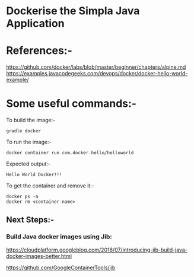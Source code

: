 # Dockerise the Simpla Java Application

# References:-

https://github.com/docker/labs/blob/master/beginner/chapters/alpine.md
https://examples.javacodegeeks.com/devops/docker/docker-hello-world-example/

# Some useful commands:-

To build the image:-

    gradle docker
    
To run the image:-
    
    docker container run com.docker.hello/helloworld  
    
Expected output:-

    Hello World Docker!!!    
        
To get the container and remove it:-    

    docker ps -a
    docker rm <container-name>  

## Next Steps:-

### Build Java docker images using Jib:

https://cloudplatform.googleblog.com/2018/07/introducing-jib-build-java-docker-images-better.html

https://github.com/GoogleContainerTools/jib
